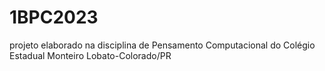 # 1BPC2023
projeto elaborado na disciplina de Pensamento Computacional do Colégio Estadual Monteiro Lobato-Colorado/PR
